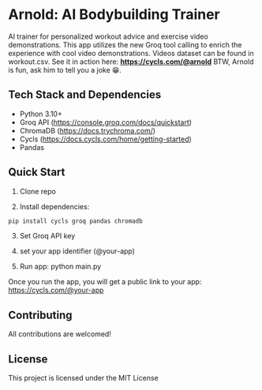 # Arnold: AI Bodybuilding Trainer

AI trainer for personalized workout advice and exercise video demonstrations. This app utilizes the new Groq tool calling to enrich the experience with cool video demonstrations. Videos dataset can be found in workout.csv.
See it in action here: **https://cycls.com/@arnold**
BTW, Arnold is fun, ask him to tell you a joke 😁.

## Tech Stack and Dependencies

- Python 3.10+
- Groq API (https://console.groq.com/docs/quickstart)
- ChromaDB (https://docs.trychroma.com/)
- Cycls (https://docs.cycls.com/home/getting-started)
- Pandas

## Quick Start

1. Clone repo

2. Install dependencies:
```bash
pip install cycls groq pandas chromadb
```
3. Set Groq API key

4. set your app identifier (@your-app)

4. Run app:
python main.py

Once you run the app, you will get a public link to your app: https://cycls.com/@your-app

## Contributing

All contributions are welcomed!

## License

This project is licensed under the MIT License
